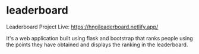 # leaderboard

Leaderboard Project
Live: https://hngileaderboard.netlify.app/

It's a web application built using flask and bootstrap that ranks people using the points they have obtained and displays the ranking in the leaderboard. 
